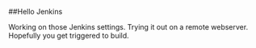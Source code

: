 ##Hello Jenkins

Working on those Jenkins settings.
Trying it out on a remote webserver.
Hopefully you get triggered to build.
